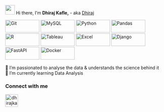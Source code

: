 <img src="https://media.giphy.com/media/hvRJCLFzcasrR4ia7z/giphy.gif" width="30"> Hi there,  I’m <b>Dhiraj Kafle,</b> - aka [Dhiraj][website]


<p>
   <img alt="Git" height="40" width="108" src="https://img.shields.io/badge/git%20-%23FFFFFF.svg?&style=for-the-badge&logo=git&logoColor=f03c2e" />
   <img alt="MySQL" height="40" width="108" src="https://img.shields.io/badge/SQL-FFFFFF?logo=mysql&logoColor=0074a3&style=for-the-badge" />
   <img alt="Python" height="40" width="108" src="https://img.shields.io/badge/python-%23FFFFFF.svg?&style=for-the-badge&logo=python&logoColor=blue" />
   <img alt="Pandas" height="40" width="108" src="https://img.shields.io/badge/pandas-%23FFFFFF.svg?&style=for-the-badge&logo=pandas&logoColor=darkblue" />
   <img alt="R" height="40" width="108" src="https://img.shields.io/badge/r-%23FFFFFF.svg?&style=for-the-badge&logo=r&logoColor=blue" />
   <img alt="Tableau" height="40" width="108" src="https://img.shields.io/badge/tableau-%23FFFFFF.svg?&style=for-the-badge&logo=tableau&logoColor=blue" />
   <img alt="Excel" height="40" width="108" src="https://img.shields.io/badge/excel-FFFFFF?style=for-the-badge&logo=microsoft-excel&logoColor=darkgreen" />
   <img alt="Django" height="40" width="108" src="https://img.shields.io/badge/django-%23FFFFFF.svg?&style=for-the-badge&logo=django&logoColor=darkgreen" />
   <img alt="FastAPI" height="40" width="108" src="https://img.shields.io/badge/fast api-%23FFFFFF.svg?&style=for-the-badge&logo=fastapi&logoColor=009485" />
   <img alt="Docker" height="40" width="108" src="https://img.shields.io/badge/docker-%23FFFFFF.svg?&style=for-the-badge&logo=docker&logoColor=0db7ed" />
   
</p>

👀 I’m passionated to analyse the data & understands the science behind it </br>
🌱 I’m currently learning Data Analysis </br>


### Connect with me
<p align="center">

<a align="center" href="https://www.linkedin.com/in/dhiraj-kafle-4a19781a3/" target="blank"><img src="https://img.icons8.com/fluency/48/000000/linkedin.png" alt="dhirajkafle" height="40" width="40" />
</a>

</p>

<br>

[website]: https://www.dhirajk.com.np
[linkedin]: https://www.linkedin.com/in/dhiraj-kafle-4a19781a3/


<!---
   ✨ It's about me ✨ 
--->
